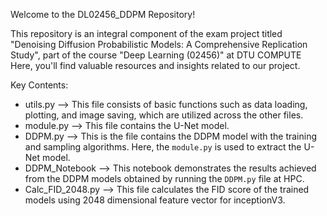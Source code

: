 Welcome to the DL02456_DDPM Repository!

This repository is an integral component of the exam project titled "Denoising Diffusion Probabilistic Models: A Comprehensive Replication Study", part of the course "Deep Learning (02456)" at DTU COMPUTE Here, you'll find valuable resources and insights related to our project.

Key Contents:

- utils.py --> This file consists of basic functions such as data loading, plotting, and image saving, which are utilized across the other files.
- module.py --> This file contains the U-Net model.
- DDPM.py --> This is the file contains the DDPM model with the training and sampling algorithms. Here, the `module.py` is used to extract the U-Net model. 
- DDPM_Notebook --> This notebook demonstrates the results achieved from the DDPM models obtained by running the `DDPM.py` file at HPC.
- Calc_FID_2048.py --> This file calculates the FID score of the trained models using 2048 dimensional feature vector for inceptionV3. 
